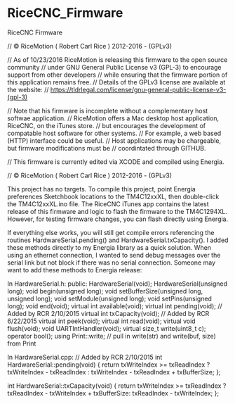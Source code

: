 # RiceCNC_Firmware
RiceCNC Firmware

// © RiceMotion ( Robert Carl Rice ) 2012-2016 - (GPLv3)

// As of 10/23/2016 RiceMotion is releasing this firmware to the open source community
// under GNU General Public License v3 (GPL-3) to encourage support from other developers
// while ensuring that the firmware portion of this application remains free.
// Details of the GPLv3 license are available at the website:
// https://tldrlegal.com/license/gnu-general-public-license-v3-(gpl-3)

// Note that his firmware is incomplete without a complementary host softwae application.
// RiceMotion offers a Mac desktop host application, RiceCNC, on the iTunes store.
// but encourages the development of compatable host software for other systems.
// For example, a web based (HTTP) interface could be useful.
// Host applications may be chargeable, but firmware modifications must be
// coordintated through GITHUB.

// This firmware is currently edited via XCODE and compiled using Energia.

// © RiceMotion ( Robert Carl Rice ) 2012-2016 - (GPLv3)

This project has no targets. To compile this project, point Energia preferences
Sketchbook locations to the TM4C12xxXL, then double-click the TM4C12xxXL.ino file.
The RiceCNC iTunes app contains the latest release of this firmware and logic to flash
the firmware to the TM4C1294XL. However, for testing firmware changes, you can flash
directly using Energia.

If everything else works, you will still get compile errors referencing the routines
HardwareSerial.pending() and HardwareSerial.txCapacity(). I added these methods directly
to my Energia library as a quick solution. When using an ethernet connection, I wanted to
send debug messages over the serial link but not block if there was no serial connection.
Someone may want to add these methods to Energia release:

In HardwareSerial.h:
	public:
		HardwareSerial(void);
		HardwareSerial(unsigned long);
		void begin(unsigned long);
		void setBufferSize(unsigned long, unsigned long);
		void setModule(unsigned long);
		void setPins(unsigned long);
		void end(void);
		virtual int available(void);
		virtual int pending(void); // Added by RCR 2/10/2015
		virtual int txCapacity(void); // Added by RCR 6/22/2015
		virtual int peek(void);
		virtual int read(void);
		virtual void flush(void);
		void UARTIntHandler(void);
		virtual size_t write(uint8_t c);
		operator bool();
		using Print::write; // pull in write(str) and write(buf, size) from Print

In HardwareSerial.cpp:
// Added by RCR 2/10/2015
int HardwareSerial::pending(void)
{
    return txWriteIndex >= txReadIndex ?
		txWriteIndex - txReadIndex :
		txWriteIndex - txReadIndex + txBufferSize;
};

int HardwareSerial::txCapacity(void)
{
    return txWriteIndex >= txReadIndex ?
		txReadIndex - txWriteIndex + txBufferSize:
		txReadIndex - txWriteIndex;
};
